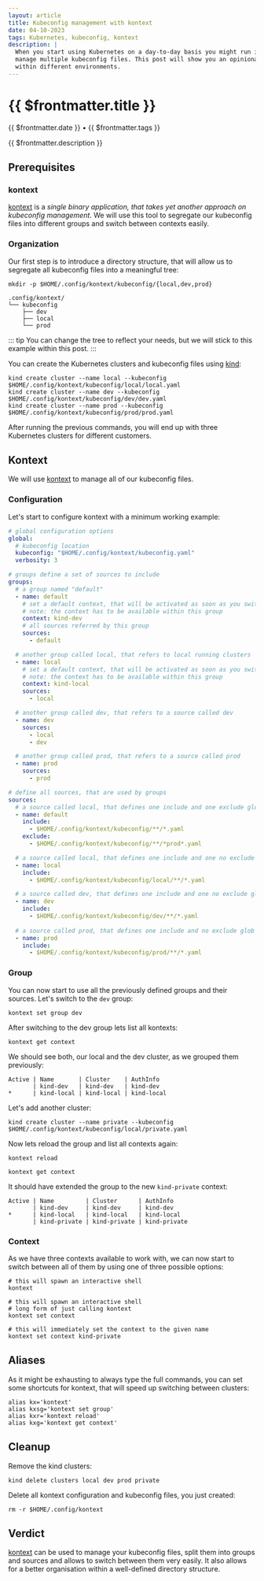 ```yaml
---
layout: article
title: Kubeconfig management with kontext
date: 04-10-2023
tags: Kubernetes, kubeconfig, kontext
description: |
  When you start using Kubernetes on a day-to-day basis you might run into a situation, that will force you to 
  manage multiple kubeconfig files. This post will show you an opinionated way to handle multiple kubeconfig files
  within different environments.
---
```


# {{ $frontmatter.title }}

{{ $frontmatter.date }} • {{ $frontmatter.tags }}

{{ $frontmatter.description }}

## Prerequisites

### kontext

[kontext](https://github.com/orbatschow/kontext) is a _single binary application, that takes yet another approach on 
kubeconfig management_. We will use this tool to segregate our kubeconfig files into different groups and switch
between contexts easily.

### Organization

Our first step is to introduce a directory structure, that will allow us to segregate all kubeconfig files
into a meaningful tree:

```shell
mkdir -p $HOME/.config/kontext/kubeconfig/{local,dev,prod}
```

```shell
.config/kontext/
└── kubeconfig
    ├── dev
    ├── local
    └── prod
```

::: tip
You can change the tree to reflect your needs, but we will stick to this example within this post.
:::

You can create the Kubernetes clusters and kubeconfig files using [kind](https://kind.sigs.k8s.io/):

```shell
kind create cluster --name local --kubeconfig $HOME/.config/kontext/kubeconfig/local/local.yaml
kind create cluster --name dev --kubeconfig $HOME/.config/kontext/kubeconfig/dev/dev.yaml
kind create cluster --name prod --kubeconfig $HOME/.config/kontext/kubeconfig/prod/prod.yaml
```

After running the previous commands, you will end up with three Kubernetes clusters for different 
customers.

## Kontext

We will use [kontext](https://github.com/orbatschow/kontext) to manage all of our kubeconfig files.

### Configuration

Let's start to configure kontext with a minimum working example:

```yaml
# global configuration options
global:
  # kubeconfig location
  kubeconfig: "$HOME/.config/kontext/kubeconfig.yaml"
  verbosity: 3

# groups define a set of sources to include
groups:
  # a group named "default"
  - name: default
    # set a default context, that will be activated as soon as you switch to this group
    # note: the context has to be available within this group
    context: kind-dev
    # all sources referred by this group
    sources:
      - default

  # another group called local, that refers to local running clusters
  - name: local
    # set a default context, that will be activated as soon as you switch to this group
    # note: the context has to be available within this group
    context: kind-local
    sources:
      - local

  # another group called dev, that refers to a source called dev
  - name: dev
    sources:
      - local
      - dev

  # another group called prod, that refers to a source called prod
  - name: prod
    sources:
      - prod

# define all sources, that are used by groups
sources:
  # a source called local, that defines one include and one exclude glob
  - name: default
    include:
      - $HOME/.config/kontext/kubeconfig/**/*.yaml
    exclude:
      - $HOME/.config/kontext/kubeconfig/**/*prod*.yaml

  # a source called local, that defines one include and one no exclude glob
  - name: local
    include:
      - $HOME/.config/kontext/kubeconfig/local/**/*.yaml

  # a source called dev, that defines one include and one no exclude glob
  - name: dev
    include:
      - $HOME/.config/kontext/kubeconfig/dev/**/*.yaml
        
  # a source called prod, that defines one include and no exclude glob
  - name: prod
    include:
      - $HOME/.config/kontext/kubeconfig/prod/**/*.yaml
```

### Group

You can now start to use all the previously defined groups and their sources. Let's switch to the `dev` group:

```shell
kontext set group dev
```

After switching to the dev group lets list all kontexts:

```shell
kontext get context
```

We should see both, our local and the dev cluster, as we grouped them previously:

```shell
Active | Name       | Cluster    | AuthInfo
       | kind-dev   | kind-dev   | kind-dev
*      | kind-local | kind-local | kind-local
```

Let's add another cluster:

```shell
kind create cluster --name private --kubeconfig $HOME/.config/kontext/kubeconfig/local/private.yaml
```

Now lets reload the group and list all contexts again:

```shell
kontext reload
```

```shell
kontext get context
```

It should have extended the group to the new `kind-private` context:

```shell
Active | Name         | Cluster      | AuthInfo
       | kind-dev     | kind-dev     | kind-dev
*      | kind-local   | kind-local   | kind-local
       | kind-private | kind-private | kind-private
```

### Context

As we have three contexts available to work with, we can now start to switch between all of them by using one of 
three possible options:

```shell
# this will spawn an interactive shell
kontext
```

```shell
# this will spawn an interactive shell
# long form of just calling kontext
kontext set context
```

```shell
# this will immediately set the context to the given name
kontext set context kind-private
```

## Aliases

As it might be exhausting to always type the full commands, you can set some shortcuts for kontext,
that will speed up switching between clusters:

```shell
alias kx='kontext'
alias kxsg='kontext set group'
alias kxr='kontext reload'
alias kxg='kontext get context'
```

## Cleanup

Remove the kind clusters:

```shell
kind delete clusters local dev prod private
```

Delete all kontext configuration and kubeconfig files, you just created:

```shell
rm -r $HOME/.config/kontext
```

## Verdict

[kontext](https://github.com/orbatschow/kontext) can be used to manage your kubeconfig files, split them into 
groups and sources and allows to switch between them very easily. It also allows for a better organisation 
within a well-defined directory structure.
